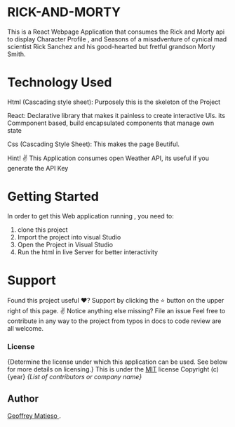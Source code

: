 # RICK-AND-MORTY
This is a React Webpage Application that consumes the Rick and Morty api to display  Character Profile , and Seasons  of a misadventure of cynical mad scientist Rick Sanchez and his good-hearted but fretful grandson Morty Smith.
# Technology Used

Html (Cascading style sheet): Purposely this is the skeleton of the Project

React: Declarative library that makes it painless to create interactive UIs. its Commponent based, build encapsulated components that manage own state

Css (Cascading Style Sheet): This makes the page Beutiful.

Hint! ✌️ This Application consumes open Weather API, its useful if you generate the API Key

# Getting Started
In order to get this Web  application  running , you need to:

1. clone this project
2. Import the project into visual Studio
3. Open the Project in Visual Studio 
4. Run the html in live Server for  better interactivity




# Support
Found this project useful ❤️? Support by clicking the ⭐️ button on the upper right of this page. ✌️
Notice anything else missing? File an issue
Feel free to contribute in any way to the project from typos in docs to code review are all welcome.

### License
{Determine the license under which this application can be used.  See below for more details on licensing.}
This is under the [MIT](LICENSE) license
Copyright (c) {year} *{List of contributors or company name}*

## Author 
[Geoffrey Matieso ](https://github.com/Gmatieso).
